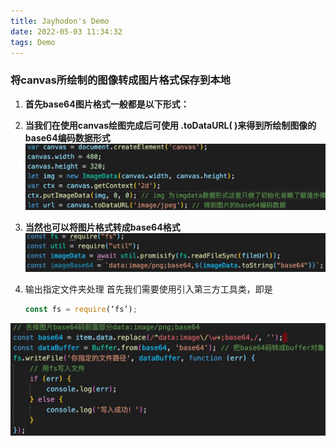 ```yaml
---
title: Jayhodon's Demo
date: 2022-05-03 11:34:32
tags: Demo
---
```

### 将canvas所绘制的图像转成图片格式保存到本地

1. **首先base64图片格式一般都是以下形式：**
   <!-- ‘data:image/jpeg;base64, […base64编码]’ -->

2. **当我们在使用canvas绘图完成后可使用 .toDataURL( )来得到所绘制图像的base64编码数据形式**![toDataURL](../images/Jayhodon-s-Demo/baseToImg_1.jpg)

3. **当然也可以将图片格式转成base64格式**![imgToBase](../images/Jayhodon-s-Demo/baseToImg_2.jpg)

4. 输出指定文件夹处理
   首先我们需要使用引入第三方工具类，即是

   ```javascript
   const fs = require(‘fs’); 
   ```

![Save](../images/Jayhodon-s-Demo/baseToImg_3.jpg)